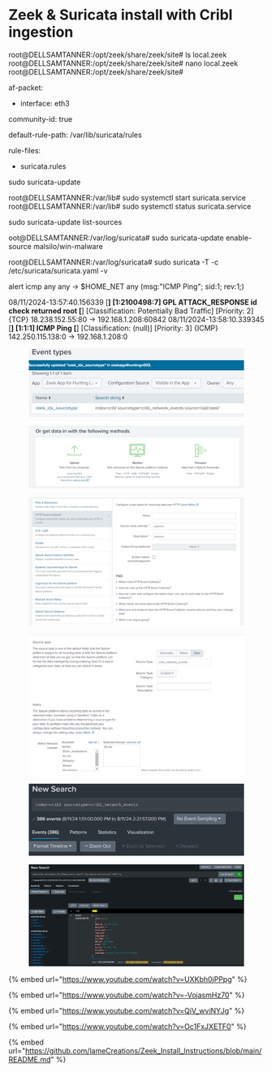 # Zeek & Suricata install with Cribl ingestion

root@DELLSAMTANNER:/opt/zeek/share/zeek/site# ls local.zeek root@DELLSAMTANNER:/opt/zeek/share/zeek/site# nano local.zeek root@DELLSAMTANNER:/opt/zeek/share/zeek/site#



af-packet:

* interface: eth3

community-id: true



default-rule-path: /var/lib/suricata/rules

rule-files:

* suricata.rules

sudo suricata-update



root@DELLSAMTANNER:/var/lib# sudo systemctl start suricata.service root@DELLSAMTANNER:/var/lib# sudo systemctl status suricata.service



sudo suricata-update list-sources



oot@DELLSAMTANNER:/var/log/suricata# sudo suricata-update enable-source malsilo/win-malware



root@DELLSAMTANNER:/var/log/suricata# sudo suricata -T -c /etc/suricata/suricata.yaml -v



alert icmp any any -> $HOME\_NET any (msg:"ICMP Ping"; sid:1; rev:1;)



08/11/2024-13:57:40.156339 \[**] \[1:2100498:7] GPL ATTACK\_RESPONSE id check returned root \[**] \[Classification: Potentially Bad Traffic] \[Priority: 2] {TCP} 18.238.152.55:80 -> 192.168.1.208:60842 08/11/2024-13:58:10.339345 \[**] \[1:1:1] ICMP Ping \[**] \[Classification: (null)] \[Priority: 3] {ICMP} 142.250.115.138:0 -> 192.168.1.208:0

<figure><img src="../../.gitbook/assets/image (67).png" alt=""><figcaption></figcaption></figure>

<figure><img src="../../.gitbook/assets/image (14) (1) (1).png" alt=""><figcaption></figcaption></figure>

<figure><img src="../../.gitbook/assets/image (1) (1) (1) (1).png" alt=""><figcaption></figcaption></figure>

<figure><img src="../../.gitbook/assets/image (2) (1) (1) (1).png" alt=""><figcaption></figcaption></figure>

<figure><img src="../../.gitbook/assets/image (3) (1) (1) (1).png" alt=""><figcaption></figcaption></figure>

<figure><img src="../../.gitbook/assets/image (4) (1) (1) (1).png" alt=""><figcaption></figcaption></figure>

{% embed url="https://www.youtube.com/watch?v=UXKbh0jPPpg" %}

{% embed url="https://www.youtube.com/watch?v=-VojasmHz70" %}

{% embed url="https://www.youtube.com/watch?v=QiV_wviNYJg" %}

{% embed url="https://www.youtube.com/watch?v=Oc1FxJXETF0" %}

{% embed url="https://github.com/lameCreations/Zeek_Install_Instructions/blob/main/README.md" %}
